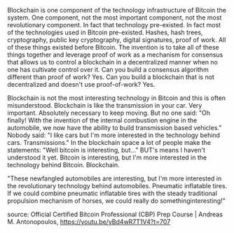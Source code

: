 Blockchain is one component of the technology infrastructure of Bitcoin the system.
One component, not the most important component, not the most revolutionary component. In fact that technology pre-existed. In fact most of the technologies used in Bitcoin pre-existed. Hashes, hash trees, cryptography, public key cryptography, digital signatures, proof of work. All of these things existed before Bitcoin.
The invention is to take all of these things together and leverage proof of work as a mechanism for consensus that allows us to control a blockchain in a decentralized manner when no one has
cultivate control over it.
Can you build a consensus algorithm different than proof of work? Yes.
Can you build a blockchain that is not decentralized and doesn't use proof-of-work? Yes.

Blockchain is not the most interesting technology in Bitcoin and this is often misunderstood.
Blockchain is like the transmission in your car. Very important. Absolutely necessary to keep moving.
But no one said:
"Oh finally! With the invention of the internal combustion engine in the automobile, we now have the ability to build transmission based vehicles."
Nobody said: "I like cars but I'm more interested in the technology behind cars. Transmissions."
In the blockchain space a lot of people make the statements: "Well bitcoin is interesting, but..." BUT's means I haven't understood it yet.
Bitcoin is interesting, but I'm more interested in the technology behind Bitcoin. Blockchain.

"These newfangled automobiles are interesting, but I'm more interested in the revolutionary technology behind automobiles. Pneumatic inflatable tires.
If we could combine pneumatic inflatable tires with the steady traditional propulsion mechanism of horses, we could really do somethinginteresting!"

source: Official Certified Bitcoin Professional (CBP) Prep Course | Andreas M. Antonopoulos, https://youtu.be/yBd4wR7T1V4?t=707 

